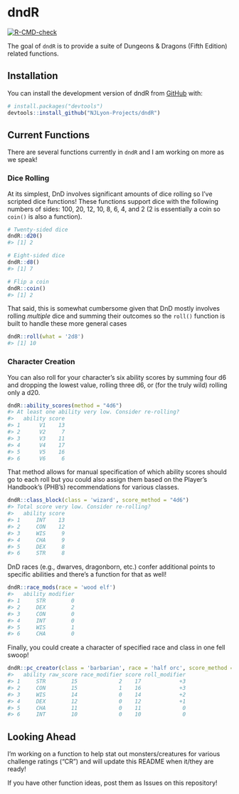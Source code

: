 
<!-- README.md is generated from README.Rmd. Please edit that file -->

# dndR

<!-- badges: start -->

[![R-CMD-check](https://github.com/njlyon0/dndR/workflows/R-CMD-check/badge.svg)](https://github.com/njlyon0/dndR/actions)
<!-- badges: end -->

The goal of `dndR` is to provide a suite of Dungeons & Dragons (Fifth
Edition) related functions.

## Installation

You can install the development version of dndR from
[GitHub](https://github.com/) with:

``` r
# install.packages("devtools")
devtools::install_github("NJLyon-Projects/dndR")
```

## Current Functions

There are several functions currently in `dndR` and I am working on more
as we speak!

### Dice Rolling

At its simplest, DnD involves significant amounts of dice rolling so
I’ve scripted dice functions! These functions support dice with the
following numbers of sides: 100, 20, 12, 10, 8, 6, 4, and 2 (2 is
essentially a coin so `coin()` is also a function).

``` r
# Twenty-sided dice
dndR::d20()
#> [1] 2

# Eight-sided dice
dndR::d8()
#> [1] 7

# Flip a coin
dndR::coin()
#> [1] 2
```

That said, this is somewhat cumbersome given that DnD mostly involves
rolling *multiple* dice and summing their outcomes so the `roll()`
function is built to handle these more general cases

``` r
dndR::roll(what = '2d8')
#> [1] 10
```

### Character Creation

You can also roll for your character’s six ability scores by summing
four d6 and dropping the lowest value, rolling three d6, or (for the
truly wild) rolling only a d20.

``` r
dndR::ability_scores(method = "4d6")
#> At least one ability very low. Consider re-rolling?
#>   ability score
#> 1      V1    13
#> 2      V2     7
#> 3      V3    11
#> 4      V4    17
#> 5      V5    16
#> 6      V6     6
```

That method allows for manual specification of which ability scores
should go to each roll but you could also assign them based on the
Player’s Handbook’s (PHB’s) recommendations for various classes.

``` r
dndR::class_block(class = 'wizard', score_method = "4d6")
#> Total score very low. Consider re-rolling?
#>   ability score
#> 1     INT    13
#> 2     CON    12
#> 3     WIS     9
#> 4     CHA     9
#> 5     DEX     8
#> 6     STR     8
```

DnD races (e.g., dwarves, dragonborn, etc.) confer additional points to
specific abilities and there’s a function for that as well!

``` r
dndR::race_mods(race = 'wood elf')
#>   ability modifier
#> 1     STR        0
#> 2     DEX        2
#> 3     CON        0
#> 4     INT        0
#> 5     WIS        1
#> 6     CHA        0
```

Finally, you could create a character of specified race and class in one
fell swoop!

``` r
dndR::pc_creator(class = 'barbarian', race = 'half orc', score_method = "4d6")
#>   ability raw_score race_modifier score roll_modifier
#> 1     STR        15             2    17            +3
#> 2     CON        15             1    16            +3
#> 3     WIS        14             0    14            +2
#> 4     DEX        12             0    12            +1
#> 5     CHA        11             0    11             0
#> 6     INT        10             0    10             0
```

## Looking Ahead

I’m working on a function to help stat out monsters/creatures for
various challenge ratings (“CR”) and will update this README when
it/they are ready!

If you have other function ideas, post them as Issues on this
repository!
